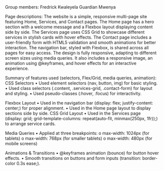 Group members: Fredrick Kwaleyela
               Guardian Mwenya

Page descriptions:
The website is a simple, responsive multi-page site featuring Home, Services, and Contact pages. The Home page has a hero section with a welcome message and a Flexbox layout displaying content side by side. The Services page uses CSS Grid to showcase different services in stylish cards with hover effects. The Contact page includes a user-friendly form with HTML5 validation and smooth animations for better interaction.
The navigation bar, styled with Flexbox, is shared across all pages for easy access. The design is fully responsive, adapting to different screen sizes using media queries. It also includes a responsive image, an animation using @keyframes, and hover effects for an interactive experience.

Summary of features used (selectors, Flex/Grid, media queries, animation):
 CSS Selectors
•	Used element selectors (nav, button, img) for basic styling.
•	Used class selectors (.content, .services-grid, .contact-form) for layout and styling.
•	Used pseudo-classes (:hover, :focus) for interactivity.

 Flexbox Layout
•	Used in the navigation bar (display: flex; justify-content: center;) for proper alignment.
•	Used in the Home page layout to display sections side by side.
 CSS Grid Layout
•	Used in the Services page (display: grid; grid-template-columns: repeat(auto-fit, minmax(250px, 1fr));) to arrange service cards.

 Media Queries
•	Applied at three breakpoints:
o	max-width: 1024px (for tablets)
o	max-width: 768px (for smaller tablets)
o	max-width: 480px (for mobile screens)

 Animations & Transitions
•	@keyframes animation (bounce) for button hover effects.
•	Smooth transitions on buttons and form inputs (transition: border-color 0.3s ease;).
